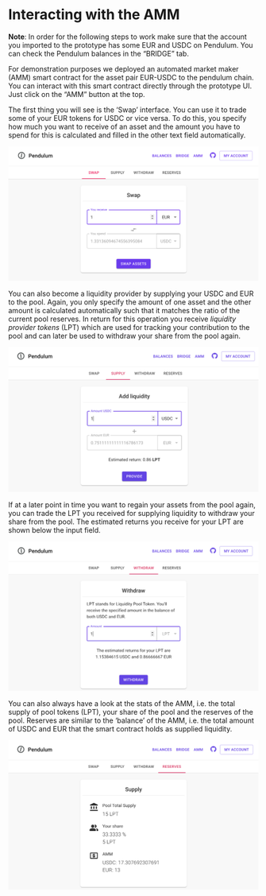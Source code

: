 # Interacting with the AMM

**Note**: In order for the following steps to work make sure that the account you imported to the prototype has some EUR and USDC on Pendulum. You can check the Pendulum balances in the “BRIDGE” tab.

For demonstration purposes we deployed an automated market maker (AMM) smart contract for the asset pair EUR-USDC to the pendulum chain. You can interact with this smart contract directly through the prototype UI. Just click on the “AMM” button at the top.

The first thing you will see is the ‘Swap’ interface. You can use it to trade some of your EUR tokens for USDC or vice versa. To do this, you specify how much you want to receive of an asset and the amount you have to spend for this is calculated and filled in the other text field automatically.

![](<../../.gitbook/assets/image (8).png>)

You can also become a liquidity provider by supplying your USDC and EUR to the pool. Again, you only specify the amount of one asset and the other amount is calculated automatically such that it matches the ratio of the current pool reserves. In return for this operation you receive _liquidity provider tokens_ (LPT) which are used for tracking your contribution to the pool and can later be used to withdraw your share from the pool again.

![](<../../.gitbook/assets/image (6).png>)

If at a later point in time you want to regain your assets from the pool again, you can trade the LPT you received for supplying liquidity to withdraw your share from the pool. The estimated returns you receive for your LPT are shown below the input field.

![](<../../.gitbook/assets/image (5).png>)

You can also always have a look at the stats of the AMM, i.e. the total supply of pool tokens (LPT), your share of the pool and the reserves of the pool. Reserves are similar to the ‘balance’ of the AMM, i.e. the total amount of USDC and EUR that the smart contract holds as supplied liquidity.

![](<../../.gitbook/assets/image (11).png>)
